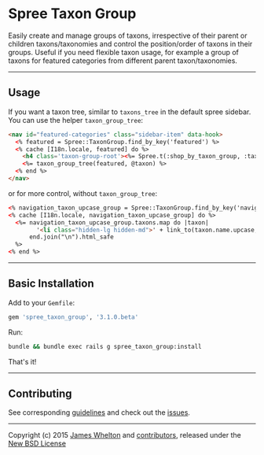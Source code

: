 # Spree Taxon Group

Easily create and manage groups of taxons, irrespective of their parent or children taxons/taxonomies and control the position/order of taxons in their groups.
Useful if you need flexible taxon usage, for example a group of taxons for featured categories from different parent taxon/taxonomies.

---

## Usage

If you want a taxon tree, similar to `taxons_tree` in the default spree sidebar. You can use the helper `taxon_group_tree`:

```html
<nav id="featured-categories" class="sidebar-item" data-hook>
  <% featured = Spree::TaxonGroup.find_by_key('featured') %>
  <% cache [I18n.locale, featured] do %>
    <h4 class='taxon-group-root'><%= Spree.t(:shop_by_taxon_group, :taxon_group => featured.name) %></h4>
    <%= taxon_group_tree(featured, @taxon) %>
  <% end %>
</nav>
```

or for more control, without `taxon_group_tree`:

```html
<% navigation_taxon_upcase_group = Spree::TaxonGroup.find_by_key('navigation') %>
<% cache [I18n.locale, navigation_taxon_upcase_group] do %>
  <%= navigation_taxon_upcase_group.taxons.map do |taxon|
        '<li class="hidden-lg hidden-md">' + link_to(taxon.name.upcase, seo_url(taxon)) + '</li>'
      end.join("\n").html_safe
  %>
<% end %>
```

---

## Basic Installation

Add to your `Gemfile`:

```ruby
gem 'spree_taxon_group', '3.1.0.beta'
```

Run:

```sh
bundle && bundle exec rails g spree_taxon_group:install
```

That's it!

---

## Contributing

See corresponding [guidelines][1] and check out the [issues][2].

---

Copyright (c) 2015 [James Whelton][3] and [contributors][4], released under the [New BSD License][5]

[1]: https://github.com/whelton/spree_taxon_group/blob/master/CONTRIBUTING.md
[2]: https://github.com/whelton/spree_taxon_group/issues
[3]: https://github.com/whelton
[4]: https://github.com/whelton/spree_taxon_group/graphs/contributors
[5]: https://github.com/whelton/spree_taxon_group/blob/master/LICENSE.md
